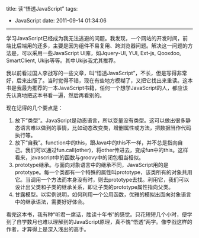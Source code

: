 title: 读“悟透JavaScript”
tags:
  - JavaScript
date: 2011-09-14 01:34:06
---

学习JavaScript已经成为我无法逃避的问题。我发现，一个网站的开发时间，前端比后端用的还多，主要是因为组件不易复用、跨浏览器问题。解决这一问题的方法是，可以采用一些JavaScript UI库，如Jquery-UI, YUI, Ext-js, Qooxdoo, SmartClient, Ukijs等等。其中Ukijs我尤其推荐。

我以前看过国人李战写的一些文章，叫“悟透JavaScript”，不长，但是写得非常好，后来出版了。当时觉得不错，现在有些地方模糊了，又把它找出来重读。这本书是我最为推荐的一本JavaScript书籍，任何一个想学JavaScript的人，都应该先认真地把这本书看一遍，然后再看别的。

现在记得的几个要点是：

1.  放下“类型”。JavaScript是动态语言，所以变量没有类型。这可以做出很多静态语言难以做到的事情，比如动态改变类，增删属性或方法，把数据当作代码执行等。
2.  放下“自我”。function中的this，跟Java中的this不一样，并不总是指向自己。我们可以通过fun.call(other)，将other传进去，变成fun中的this。这样看来，javascript中的函数与groovy中的闭包相当相似。
3.  prototype继承。与面向对象语言中的继承不同，JavaScript用的是prototype。每一个类都有一个特殊的属性叫prototype，该类所有的对象共用它。当调用一个方法而本身没有时，则去prototype去找。利用它，我们可以设计出父类和子类的继承关系，即让子类的prototype属性指向父类。
4.  甘露模型。以实例说明，如何利用一个公用函数，优雅的模拟出面向对象语言中的继承语法，需要好好体会。

看完这本书，我有种“听君一席话，胜读十年书”的感觉。只花短短几个小时，便学到了自学数月也难以理解到的JavaScript原理，真不愧“悟透”两字。像李战这样的作者，才算得上是深入浅出的高手。